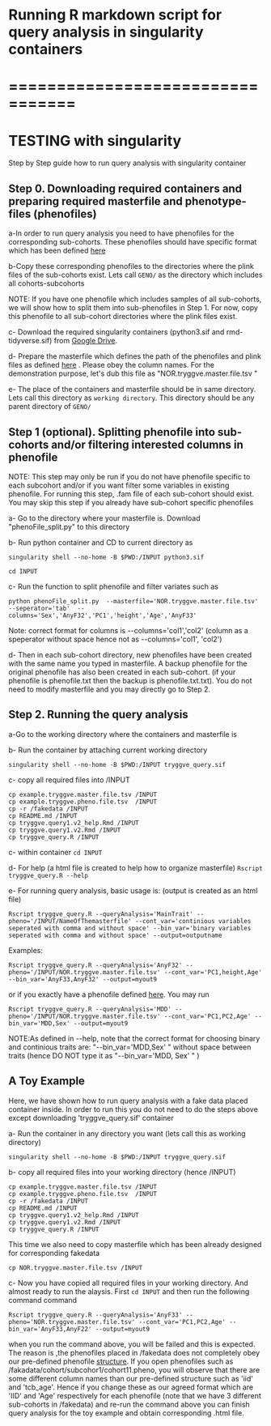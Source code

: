 

# Running R markdown script for query analysis in singularity containers



# =================================
# TESTING with singularity

Step by Step guide how to run query analysis with singularity container


## Step 0. Downloading required containers and preparing required masterfile and phenotype-files (phenofiles)

a-In order to run query analysis you need to have phenofiles for the corresponding sub-cohorts. These phenofiles should have specific format which has been defined [here](https://github.com/comorment/gwas/blob/main/specs/gwas.md)

b-Copy these corresponding phenofiles to the directories where the plink files of the sub-cohorts exist. Lets call `GENO/` as the directory which includes all cohorts-subcohorts

NOTE: If you have one phenofile which includes samples of all sub-cohorts, we will show how to split them into sub-phenofiles in Step 1. For now, copy this phenofile to all sub-cohort directories where the plink files exist. 


c- Download the required singularity containers (python3.sif and rmd-tidyverse.sif) from [Google Drive](https://drive.google.com/drive/folders/1mfxZJ-7A-4lDlCkarUCxEf2hBIxQGO69?usp=sharing).

d- Prepare the masterfile which defines the path of the phenofiles and plink files as defined [here](https://github.com/comorment/Tryggve_psych/blob/master/tryggve.query1.v2/NOR.tryggve.master.file.tsv) . Please obey the column names. For the demonstration purpose, let's dub this file as  "NOR.tryggve.master.file.tsv " 

e- The place of the containers and masterfile should be in same directory. Lets call this directory as `working directory`. This directory should be any parent directory of `GENO/` 


## Step 1 (optional). Splitting phenofile into sub-cohorts and/or filtering interested columns in phenofile

NOTE: This step may only be run if you do not have phenofile specific to each subcohort and/or if you want filter some variables in existing phenofile.  For running this step, .fam  file of each sub-cohort should exist. You may skip this step if you already have sub-cohort specific phenofiles

a- Go to the directory where your masterfile is. Download "phenoFile_split.py" to this directory

b- Run python container and CD to current directory as

`singularity shell --no-home -B $PWD:/INPUT python3.sif`

`cd INPUT`

c- Run the function to split phenofile and filter  variates such as

 `python phenoFile_split.py  --masterfile='NOR.tryggve.master.file.tsv' --seperator='tab'  --columns='Sex','AnyF32','PC1','height','Age','AnyF33'  `

Note: correct format for columns is --columns='col1','col2'  (column as a speperator without space hence not as --columns='col1', 'col2')

d- Then in each sub-cohort directory,  new phenofiles have been created with the same name you typed in masterfile. A backup phenofile for the original phenofile has also been created in each sub-cohort. (if your phenofile is phenofile.txt then the backup is phenofile.txt.txt). You do not need to modify masterfile and you may directly go to Step 2.

## Step 2. Running the query analysis

a-Go to the working directory where the containers and masterfile is

b- Run the container by attaching current working directory

`singularity shell --no-home -B $PWD:/INPUT tryggve_query.sif `

c- copy all required files into /INPUT 

```
cp example.tryggve.master.file.tsv /INPUT
cp example.tryggve.pheno.file.tsv  /INPUT
cp -r /fakedata /INPUT
cp README.md /INPUT
cp tryggve.query1.v2_help.Rmd /INPUT
cp tryggve.query1.v2.Rmd /INPUT
cp tryggve_query.R /INPUT
```

c- within container `cd INPUT`

d- For help (a html file is created to help how to organize masterfile)
`Rscript tryggve_query.R --help`

e-  For running query analysis, basic usage is: (output is created as an html file)

`Rscript tryggve_query.R --queryAnalysis='MainTrait' --pheno='/INPUT/NameOfThemasterfile' --cont_var='continious variables seperated with comma and without space' --bin_var='binary variables seperated with comma and without space' --output=outputname `

Examples:


`Rscript tryggve_query.R --queryAnalysis='AnyF32' --pheno='/INPUT/NOR.tryggve.master.file.tsv' --cont_var='PC1,height,Age' --bin_var='AnyF33,AnyF32' --output=myout9 `

or if you exactly have a phenofile defined [here](https://github.com/comorment/gwas/blob/main/specs/gwas.md). You may run

`Rscript tryggve_query.R --queryAnalysis='MDD' --pheno='/INPUT/NOR.tryggve.master.file.tsv' --cont_var='PC1,PC2,Age' --bin_var='MDD,Sex' --output=myout9 `


NOTE:As defined in --help, note that the correct format for choosing binary and continious traits are:  "--bin_var='MDD,Sex' " without space between traits (hence DO NOT type it as "--bin_var='MDD, Sex' " )


## A Toy Example

Here, we have shown how to run query analysis with a fake data placed container inside. In order to run this you do not need to do the steps above except downloading 'tryggve_query.sif' container

a-  Run the container in any directory you want (lets call this as working directory)

`singularity shell --no-home -B $PWD:/INPUT tryggve_query.sif `

b- copy all required files into your working directory (hence /INPUT) 

```
cp example.tryggve.master.file.tsv /INPUT
cp example.tryggve.pheno.file.tsv  /INPUT
cp -r /fakedata /INPUT
cp README.md /INPUT
cp tryggve.query1.v2_help.Rmd /INPUT
cp tryggve.query1.v2.Rmd /INPUT
cp tryggve_query.R /INPUT
```

This time we also need to copy masterfile which has been already designed for corresponding fakedata

`cp NOR.tryggve.master.file.tsv /INPUT`

c- Now you have copied all required files in your working directory. And almost ready to run the alaysis. First `cd INPUT` and then run the following command command

`Rscript tryggve_query.R --queryAnalysis='AnyF33' --pheno='NOR.tryggve.master.file.tsv' --cont_var='PC1,PC2,Age' --bin_var='AnyF33,AnyF22' --output=myout9 `

when you run the command above, you will be failed and this is expected. The reason is ,the phenofiles placed in /fakedata does not completely obey our pre-defined phenofile [structure](https://github.com/comorment/gwas/blob/main/specs/gwas.md). If you open phenofiles such as /fakadata/cohort/subcohor1/cohort11.pheno,
you will observe that there are some different column names than our pre-defined structure such as 'iid' and 'tcb_age'. Hence if you change these as our agreed format which are 'IID' and 'Age' respectively for each phenofile (note that we have 3 different sub-cohorts in /fakedata) and re-run the command above you can finish query analysis for the toy example and obtain corresponding .html file.
